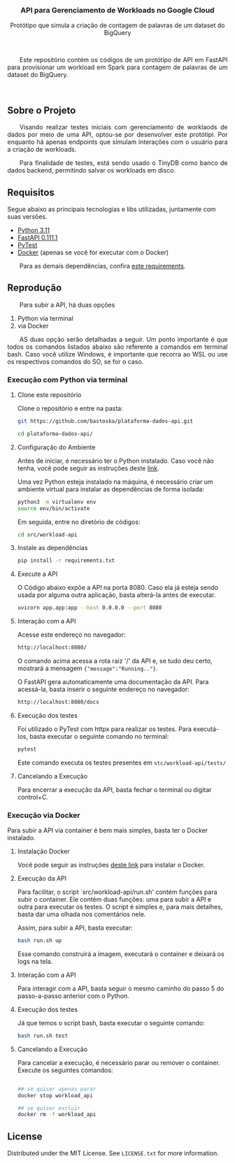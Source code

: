 <!-- PROJECT LOGO -->
<br />
<div align="center">

  <h3 align="center">API para Gerenciamento de Workloads no Google Cloud</h3>

  <p align="center">
    Protótipo que simula a criação de contagem de palavras de um dataset do BigQuery
  </p>
</div>

<br>
<p align="justify">
&ensp;&ensp;&ensp;&ensp;Este repositório contém os códigos de um protótipo de API em FastAPI para provisionar um workload em Spark para contagem de palavras de um dataset do BigQuery.
</p>

<br>

<!-- ABOUT THE PROJECT -->
## Sobre o Projeto

<p align="justify">
&ensp;&ensp;&ensp;&ensp;Visando realizar testes iniciais com gerenciamento de worklaods de dados por meio de uma API, optou-se por desenvolver este protótipi. Por enquanto há apenas endpoints que simulam interações com o usuário para a criação de workloads.
</p>

<p align="justify">
&ensp;&ensp;&ensp;&ensp;Para finalidade de testes, está sendo usado o TinyDB como banco de dados backend, permitindo salvar os workloads em disco.
</p>


## Requisitos

Segue abaixo as principais tecnologias e libs utilizadas, juntamente com suas versões.

- <a href="https://www.python.org/" target="_blank">Python 3.11</a>
- <a href="https://fastapi.tiangolo.com/" target="_blank">FastAPI 0.111.1</a>
- <a href="https://docs.pytest.org/en/8.2.x/contents.html" target="_blank">PyTest</a>
- <a href="https://www.docker.com/" target="_blank">Docker</a> (apenas se você for executar com o Docker)


<p align="justify">
&ensp;&ensp;&ensp;&ensp;Para as demais dependências, confira <a href="https://github.com/bastoska/plataforma-dados-api/blob/main/src/workload-api/requirements.txt" target="_blank">este requirements</a>.
</p>

## Reprodução

<p align="justify">
&ensp;&ensp;&ensp;&ensp;Para subir a API, há duas opções
</p>

1. Python via terminal
2. via Docker

<p align="justify">
&ensp;&ensp;&ensp;&ensp;AS duas opção serão detalhadas a seguir. Um ponto importante é que todos os comandos listados abaixo são referente a comandos em terminal bash. Caso você utilize Windows, é importante que recorra ao WSL ou use os respectivos comandos do SO, se for o caso.
</p>

### Execução com Python via terminal


1. Clone este repositório

    Clone o repositório e entre na pasta:
    ```sh
    git https://github.com/bastoska/plataforma-dados-api.git

    cd plataforma-dados-api/
    ```
2. Configuração do Ambiente
  
    Antes de iniciar, é necessário ter o Python instalado. Caso você não tenha, você pode seguir as instruções deste <a href="https://www.python.org/downloads/" target="_blank">link</a>.

    Uma vez Python esteja instalado na máquina, é necessário criar um ambiente virtual para instalar as dependências de forma isolada:

    ```sh
    python3 -m virtualenv env
    source env/bin/activate
    ```

    Em seguida, entre no diretório de códigos:
    ```sh
    cd src/workload-api
    ```

3. Instale as dependências

    ```sh
    pip install -r requirements.txt
    ```

4. Execute a API

    O Código abaixo expõe a API na porta 8080. Caso ela já esteja sendo usada por alguma outra aplicação, basta alterá-la antes de executar.

    ```sh
    uvicorn app.app:app --host 0.0.0.0 --port 8080
    ```

5. Interação com a API

    Acesse este endereço no navegador:

    ```sh
    http://localhost:8080/
    ```

    O comando acima acessa a rota raiz '/' da API e, se tudo deu certo, mostrará a mensagem `{"message":"Running.."}`.

    O FastAPI gera automaticamente uma documentação da API. Para acessá-la, basta inserir o seguinte endereço no navegador: 

    ```sh
    http://localhost:8080/docs
    ```

6. Execução dos testes

    Foi utilizado o PyTest com httpx para realizar os testes. Para executá-los, basta executar o seguinte comando no terminal:

    ```sh
    pytest
    ```

    Este comando executa os testes presentes em `stc/workload-api/tests/`


7. Cancelando a Execução
   
   Para encerrar a execução da API, basta fechar o terminal ou digitar control+C.


### Execução via Docker

Para subir a API via container é bem mais simples, basta ter o Docker instalado.

1. Instalação Docker

    Você pode seguir as instruções <a href="https://docs.docker.com/engine/install/" target="_blank">deste link</a> para instalar o Docker.


2. Execução da API

    Para facilitar, o script `src/workload-api/run.sh' contém funções para subir o container. Ele contém duas funções: uma para subir a API e outra para executar os testes. O script é simples e, para mais detalhes, basta dar uma olhada nos comentários nele.

    Assim, para subir a API, basta executar:

    ```sh
    bash run.sh up
    ```

    Esse comando construirá a imagem, executará o container e deixará os logs na tela.

3. Interação com a API

    Para interagir com a API, basta seguir o mesmo caminho do passo 5 do passo-a-passo anterior com o Python.

4. Execução dos testes

    Já que temos o script bash, basta executar o seguinte comando:

    ```sh
    bash run.sh test
    ```

5. Cancelando a Execução

    Para cancelar a execução, é necessário parar ou remover o container. Execute os seguintes comandos:

    ```sh

    ## se quiser apenas parar
    docker stop workload_api

    ## se quiser excluir
    docker rm -f workload_api
    ```

<!-- LICENSE -->
## License

Distributed under the MIT License. See `LICENSE.txt` for more information.
